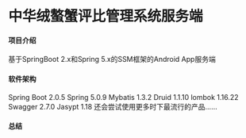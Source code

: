 #  中华绒螯蟹评比管理系统服务端

#### 项目介绍
基于SpringBoot 2.x和Spring 5.x的SSM框架的Android App服务端

#### 软件架构
Spring Boot 2.0.5
Spring 5.0.9
Mybatis 1.3.2
Druid 1.1.10
lombok 1.16.22
Swagger 2.7.0
Jasypt 1.18
还会尝试使用更多时下最流行的产品……

#### 总结

